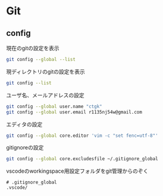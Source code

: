 # Git

## config

現在のgitの設定を表示

```bash
git config --global --list
```

現ディレクトリのgitの設定を表示

```bash
git config --list
```

ユーザ名、メールアドレスの設定

```bash
git config --global user.name "ctgk"
git config --global user.email r1135nj54w@gmail.com
```

エディタの設定

```bash
git config --global core.editor 'vim -c "set fenc=utf-8"'
```

gitignoreの設定

```bash
git config --global core.excludesfile ~/.gitignore_global
```

vscodeのworkingspace用設定フォルダをgit管理からのぞく

```gitignore
# .gitignore_global
.vscode/
```
